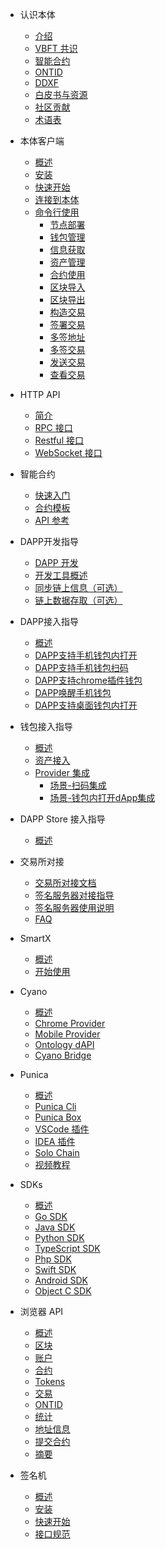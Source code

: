 
- 认识本体
  - [介绍](docs-cn/introduction/01-introduction.md)
  - [VBFT 共识](docs-cn/introduction/02-VBFT.md)
  - [智能合约](docs-cn/introduction/03-smart-contract.md)
  - [ONTID](docs-cn/introduction/04-ontid.md)
  - [DDXF](docs-cn/introduction/05-ddxf.md)
  - [白皮书与资源](docs-cn/introduction/06-white-papers.md)
  - [社区贡献](docs-cn/introduction/07-contributions.md)
  - [术语表](docs-cn/introduction/08-glossary.md)

- 本体客户端
  - [概述](docs-cn/ontology-cli/00-overview.md)
  - [安装](docs-cn/ontology-cli/01-install.md)
  - [快速开始](docs-cn/ontology-cli/02-getting-started.md)
  - [连接到本体](docs-cn/ontology-cli/03-connect-to-client.md)
  - [命令行使用](docs-cn/ontology-cli/08-cli-usage.md)
    - [节点部署](docs-cn/ontology-cli/09-deploy-node.md)
    - [钱包管理](docs-cn/ontology-cli/10-wallet-manager.md)
    - [信息获取](docs-cn/ontology-cli/11-block-info.md)
    - [资产管理](docs-cn/ontology-cli/12-asset.md)
    - [合约使用](docs-cn/ontology-cli/13-contract.md)
    - [区块导入](docs-cn/ontology-cli/14-block-import.md)
    - [区块导出](docs-cn/ontology-cli/15-block-export.md)
    - [构造交易](docs-cn/ontology-cli/16-build-tx.md)
    - [签署交易](docs-cn/ontology-cli/17-sig-tx.md)
    - [多签地址](docs-cn/ontology-cli/18-multi-sig-address.md)
    - [多签交易](docs-cn/ontology-cli/19-multi-sig-tx.md)
    - [发送交易](docs-cn/ontology-cli/20-send-tx.md)
    - [查看交易](docs-cn/ontology-cli/21-show-tx.md)

- HTTP API
  - [简介](docs-cn/ontology-cli/04-interface-specification.md)
  - [RPC 接口](docs-cn/ontology-cli/05-rpc-specification.md)
  - [Restful 接口](docs-cn/ontology-cli/06-restful-specification.md)
  - [WebSocket 接口](docs-cn/ontology-cli/07-ws-specification.md)

- 智能合约
  - [快速入门](docs-cn/smartcontract/01-started.md)
  - [合约模板](docs-cn/smartcontract/02-template.md)
  - [API 参考](docs-cn/smartcontract/03-sc-api.md)

- DAPP开发指导
  - [DAPP 开发](docs-cn/QuickGuide/00-dapp_development.md)
  - [开发工具概述](docs-cn/introduction/tools.md)
  - [同步链上信息（可选）](docs-cn/dApp-Integration/05-DAppDocking-Sync.md)
  - [链上数据存取（可选）](docs-cn/QuickGuide/07-deposit-certificate.md)

- DAPP接入指导
  - [概述](docs-cn/dApp-Integration/00-dapp_integration.md)
  - [DAPP支持手机钱包内打开](docs-cn/dApp-Integration/01-DAppDocking-Wallet-Opens-DApp.md)
  - [DAPP支持手机钱包扫码](docs-cn/dApp-Integration/02-DAppDocking-QRcode.md)
  - [DAPP支持chrome插件钱包](docs-cn/dApp-Integration/03-DAppDocking-use-chrome-extension-wallet.md)
  - [DAPP唤醒手机钱包](docs-cn/dApp-Integration/06-DAppDocking-Wake-up.md)
  - [DAPP支持桌面钱包内打开](docs-cn/dApp-Integration/07-DAppDocking-use-desktop-wallet.md)

- 钱包接入指导
  - [概述](docs-cn/Wallet-Integration/00-wallet_integration.md)
  - [资产接入](docs-cn/Wallet-Integration/01-WalletDocking-asset-docking.md)
  - [Provider 集成](docs-cn/Wallet-Integration/02-WalletDocking-provider-sdk-docking.md)
      - [场景-扫码集成](docs-cn/Wallet-Integration/03-WalletDocking-scan-qrcode.md)
      - [场景-钱包内打开dApp集成](docs-cn/Wallet-Integration/04-WalletDocking-wallet-open-DApp.md)
- DAPP Store 接入指导
  - [概述](docs-cn/dapps/overview.md)

- 交易所对接
  - [交易所对接文档](docs-cn/exchange-API/Ontology-交易所对接文档.md)
  - [签名服务器对接指导](docs-cn/exchange-API/Sigsvr_Exchange_Guide.md)
  - [签名服务器使用说明](docs-cn/exchange-API/Ontology+签名服务器使用说明.md)
  - [FAQ](docs-cn/exchange-API/ONT-交易所对接FAQ.md)

- SmartX
  - [概述](docs-cn/SmartX/overview.md)
  - [开始使用](docs-cn/SmartX/getting-started.md)

- Cyano
  - [概述](docs-cn/cyano/00-overview.md)
  - [Chrome Provider](docs-cn/cyano/01-chrome-wallet.md)
  - [Mobile Provider](docs-cn/cyano/02-mobile-provider.md)
  - [Ontology dAPI](docs-cn/cyano/03-ontology-dapi.md)
  - [Cyano Bridge](docs-cn/cyano/04-cyano-bridge.md)

- Punica
  - [概述](docs-cn/Punica/punica.md)
  - [Punica Cli](docs-cn/Punica/punica-cli.md)
  - [Punica Box](docs-cn/Punica/punica-box.md)
  - [VSCode 插件](docs-cn/Punica/sc-extension.md)
  - [IDEA 插件](docs-cn/Punica/sc-idea-extension.md)
  - [Solo Chain](docs-cn/Punica/solo-chain.md)
  - [视频教程](docs-cn/Punica/tutorials.md)

- SDKs
  - [概述](docs-cn/SDKs/00-overview.md)
  - [Go SDK](docs-cn/SDKs/01-go-sdk.md)
  - [Java SDK](docs-cn/SDKs/02-java-sdk.md)
  - [Python SDK](docs-cn/SDKs/03-python-sdk.md)
  - [TypeScript SDK](docs-cn/SDKs/04-ts-sdk.md)
  - [Php SDK](docs-cn/SDKs/05-php-sdk.md)
  - [Swift SDK](docs-cn/SDKs/06-swift-sdk.md)
  - [Android SDK](docs-cn/SDKs/07-android-sdk.md)
  - [Object C SDK](docs-cn/SDKs/08-object-c-sdk.md)

- 浏览器 API
  - [概述](docs-cn/explorer/overview.md)
  - [区块](docs-cn/explorer/blocks.md)
  - [账户](docs-cn/explorer/accounts.md)
  - [合约](docs-cn/explorer/contracts.md)
  - [Tokens](docs-cn/explorer/tokens.md)
  - [交易](docs-cn/explorer/transactions.md)
  - [ONTID](docs-cn/explorer/ontid.md)
  - [统计](docs-cn/explorer/statistics.md)
  - [地址信息](docs-cn/explorer/addressInfo.md)
  - [提交合约](docs-cn/explorer/registerContract.md)
  - [摘要](docs-cn/explorer/summary.md)

- 签名机
  - [概述](docs-cn/sigsvr/00-overview.md)
  - [安装](docs-cn/sigsvr/01-install.md)
  - [快速开始](docs-cn/sigsvr/02-getting-started.md)
  - [接口规范](docs-cn/sigsvr/03-api-specification.md)
